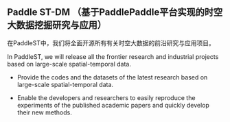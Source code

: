 ## Paddle ST-DM （基于PaddlePaddle平台实现的时空大数据挖掘研究与应用）

在PaddleST中，我们将全面开源所有有关时空大数据的前沿研究与应用项目。

In PaddleST, we will release all the frontier research and industrial projects based on large-scale spatial-temporal data.

- Provide the codes and the datasets of the latest research based on large-scale spatial-temporal data.

- Enable the developers and researchers to easily reproduce the experiments of the published academic papers and quickly develop their new methods.


